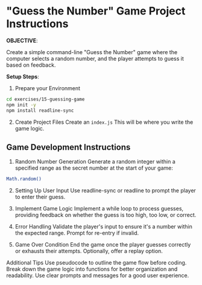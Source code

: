 # "Guess the Number" Game Project Instructions

**OBJECTIVE**:

Create a simple command-line "Guess the Number" game where the computer selects a random number, and the player attempts to guess it based on feedback.

**Setup Steps**:

1. Prepare your Environment

```bash
cd exercises/15-guessing-game
npm init -y
npm install readline-sync
```

2. Create Project Files
   Create an `index.js` This will be where you write the game logic.

## Game Development Instructions

1.  Random Number Generation
    Generate a random integer within a specified range as the secret number at the start of your game:

```bash
Math.random()
```

2. Setting Up User Input
   Use readline-sync or readline to prompt the player to enter their guess.

3. Implement Game Logic
   Implement a while loop to process guesses, providing feedback on whether the guess is too high, too low, or correct.

4. Error Handling
   Validate the player's input to ensure it's a number within the expected range. Prompt for re-entry if invalid.

5. Game Over Condition
   End the game once the player guesses correctly or exhausts their attempts. Optionally, offer a replay option.

Additional Tips
Use pseudocode to outline the game flow before coding.
Break down the game logic into functions for better organization and readability.
Use clear prompts and messages for a good user experience.
